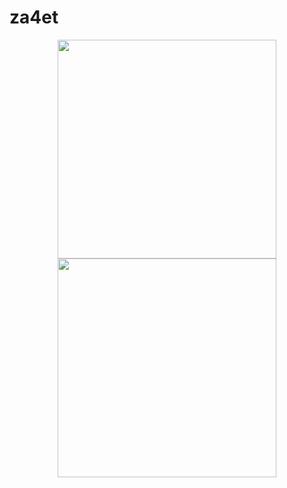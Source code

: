 # za4et

<p align="center">
  <img src="https://za4et2018.ru/static/images/ques/jrnls.gif" width="350"/>
  <img src="https://za4et2018.ru/static/images/ques/lbrr.gif" width="350"/>
</p>
